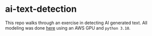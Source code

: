 # ai-text-detection

This repo walks through an exercise in detecting AI generated text. 
All modeling was done [here](genai_text_prediction.ipynb) using an AWS
GPU and `python 3.10`.